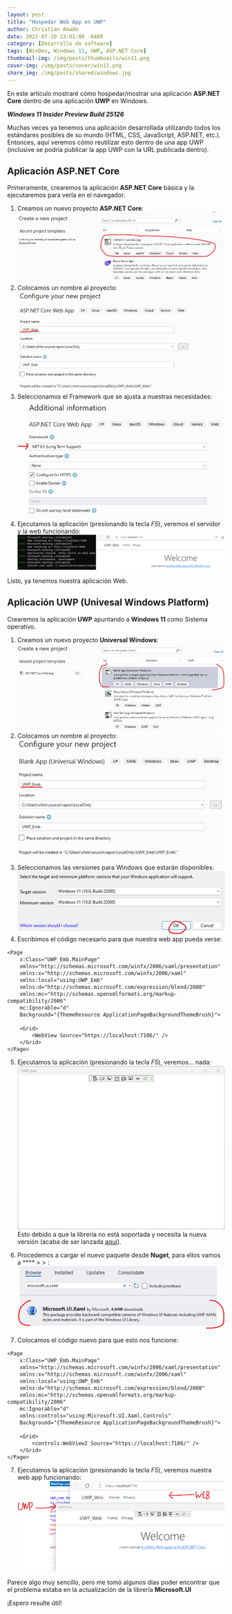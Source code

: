 ```yaml
---
layout: post
title: "Hospedar Web App en UWP"
author: Christian Amado
date: 2022-07-20 23:01:00 -0400
category: [Desarrollo de software]
tags: [WinDev, Windows 11, UWP, ASP.NET Core]
thumbnail-img: /img/posts/thumbnails/win11.png
cover-img: /img/posts/cover/win11.png
share_img: /img/posts/shared/windows.jpg
---
```


En este artículo mostraré cómo hospedar/mostrar una aplicación **ASP.NET Core** dentro de una aplicación **UWP** en Windows.

***Windows 11 Insider Preview Build 25126***

<!--more-->

Muchas veces ya tenemos una aplicación desarrollada utilizando todos los estándares posibles de su mundo (HTML, CSS, JavaScript, ASP.NET, etc.). Entonces, aquí veremos cómo reutilizar esto dentro de una app UWP (inclusive se podría publicar la app UWP con la URL publicada dentro).

## Aplicación ASP.NET Core
Primeramente, crearemos la aplicación **ASP.NET Core** básica y la ejecutaremos para verla en el navegador.

1. Creamos un nuevo proyecto **ASP.NET Core**:
![](/img/posts/2022/07/20/1.png)  
2. Colocamos un nombre al proyecto:
![](/img/posts/2022/07/20/2.png)  
3. Seleccionamos el Framework que se ajusta a nuestras necesidades:
![](/img/posts/2022/07/20/3.png)  
4. Ejecutamos la aplicación (presionando la tecla *F5*), veremos el servidor y la web funcionando:
![](/img/posts/2022/07/20/4.png)  

Listo, ya tenemos nuestra aplicación Web.

## Aplicación UWP (Univesal Windows Platform)
Crearemos la aplicación **UWP** apuntando a **Windows 11** como Sistema operativo.

1. Creamos un nuevo proyecto **Universal Windows**:
![](/img/posts/2022/07/20/5.png)  
2. Colocamos un nombre al proyecto:
![](/img/posts/2022/07/20/6.png)  
3. Seleccionamos las versiones para Windows que estarán disponibles:
![](/img/posts/2022/07/20/7.png)  
4. Escribimos el código necesario para que nuestra web app pueda verse:
```
<Page
    x:Class="UWP_Emb.MainPage"
    xmlns="http://schemas.microsoft.com/winfx/2006/xaml/presentation"
    xmlns:x="http://schemas.microsoft.com/winfx/2006/xaml"
    xmlns:local="using:UWP_Emb"
    xmlns:d="http://schemas.microsoft.com/expression/blend/2008"
    xmlns:mc="http://schemas.openxmlformats.org/markup-compatibility/2006"
    mc:Ignorable="d"
    Background="{ThemeResource ApplicationPageBackgroundThemeBrush}">

    <Grid>
        <WebView Source="https://localhost:7106/" />
    </Grid>
</Page>
```
5. Ejecutamos la aplicación (presionando la tecla *F5*), veremos... nada:
![](/img/posts/2022/07/20/8.png)  
Esto debido a que la librería no está soportada y necesita la nueva versión (acaba de ser lanzada [aquí](https://www.nuget.org/packages/Microsoft.UI.Xaml/2.8.0)).

6. Procedemos a cargar el nuevo paquete desde **Nuget**, para ellos vamos a **** > > :
![](/img/posts/2022/07/20/9.png)  
7. Colocamos el código nuevo para que esto nos funcione:
```
<Page
    x:Class="UWP_Emb.MainPage"
    xmlns="http://schemas.microsoft.com/winfx/2006/xaml/presentation"
    xmlns:x="http://schemas.microsoft.com/winfx/2006/xaml"
    xmlns:local="using:UWP_Emb"
    xmlns:d="http://schemas.microsoft.com/expression/blend/2008"
    xmlns:mc="http://schemas.openxmlformats.org/markup-compatibility/2006"
    mc:Ignorable="d"
    xmlns:controls="using:Microsoft.UI.Xaml.Controls"
    Background="{ThemeResource ApplicationPageBackgroundThemeBrush}">

    <Grid>
        <controls:WebView2 Source="https://localhost:7106/" />
    </Grid>
</Page>
```
7. Ejecutamos la aplicación (presionando la tecla *F5*), veremos nuestra web app funcionando:
![](/img/posts/2022/07/20/10.png)  

Parece algo muy sencillo, pero me tomó algunos días poder encontrar que el problema estaba en la actualización de la librería **Microsoft.UI**

¡Espero resulte útil!
